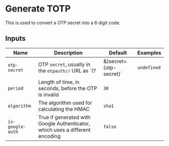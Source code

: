 # Generate TOTP

This is used to convert a OTP secret into a 6 digit code.

## Inputs

| Name             | Description                                                                  | Default     | Examples                           |
| ---------------- | ---------------------------------------------------------------------------- | ----------- | ---------------------------------- |
| `otp-secret`     | OTP `secret`, usually in the `otpauth//` URL as `(?|&)secret={otp-secret}`   | `undefined` | `EXAMPLEREELHNPNHVPEXAMPLEEXAMPLE` |
| `period`         | Length of time, in seconds, before the OTP is invalid                        | `30`        |                                    |
| `algorithm`      | The algorithm used for calculating the HMAC                                  | `sha1`      |                                    |
| `is-google-auth` | True if generated with Google Authenticator, which uses a different encoding | `false`     |                                    |

